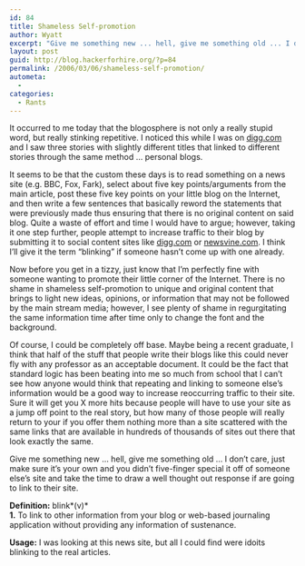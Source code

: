 ```yaml
---
id: 84
title: Shameless Self-promotion
author: Wyatt
excerpt: "Give me something new ... hell, give me something old ... I don't care, just make sure it's your own and you didn't five-finger special it off of someone else's site."
layout: post
guid: http://blog.hackerforhire.org/?p=84
permalink: /2006/03/06/shameless-self-promotion/
autometa:
  - 
categories:
  - Rants
---
```

It occurred to me today that the blogosphere is not only a really stupid word, but really stinking repetitive. I noticed this while I was on [digg.com][1] and I saw three stories with slightly different titles that linked to different stories through the same method &#8230; personal blogs.

It seems to be that the custom these days is to read something on a news site (e.g. BBC, Fox, Fark), select about five key points/arguments from the main article, post these five key points on your little blog on the Internet, and then write a few sentences that basically reword the statements that were previously made thus ensuring that there is no original content on said blog. Quite a waste of effort and time I would have to argue; however, taking it one step further, people attempt to increase traffic to their blog by submitting it to social content sites like [digg.com][1] or [newsvine.com][2]. I think I&#8217;ll give it the term &#8220;blinking&#8221; if someone hasn&#8217;t come up with one already.

Now before you get in a tizzy, just know that I&#8217;m perfectly fine with someone wanting to promote their little corner of the Internet. There is no shame in shameless self-promotion to unique and original content that brings to light new ideas, opinions, or information that may not be followed by the main stream media; however, I see plenty of shame in regurgitating the same information time after time only to change the font and the background.

Of course, I could be completely off base. Maybe being a recent graduate, I think that half of the stuff that people write their blogs like this could never fly with any professor as an acceptable document. It could be the fact that standard logic has been beating into me so much from school that I can&#8217;t see how anyone would think that repeating and linking to someone else&#8217;s information would be a good way to increase reoccurring traffic to their site. Sure it will get you X more hits because people will have to use your site as a jump off point to the real story, but how many of those people will really return to your if you offer them nothing more than a site scattered with the same links that are available in hundreds of thousands of sites out there that look exactly the same.

Give me something new &#8230; hell, give me something old &#8230; I don&#8217;t care, just make sure it&#8217;s your own and you didn&#8217;t five-finger special it off of someone else&#8217;s site and take the time to draw a well thought out response if are going to link to their site.

**Definition:** blink*(v)*  
**1.** To link to other information from your blog or web-based journaling application without providing any information of sustenance.

**Usage:** I was looking at this news site, but all I could find were idoits blinking to the real articles.

 [1]: http://digg.com
 [2]: http://www.newsvine.com